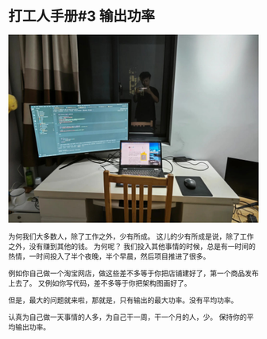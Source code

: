 # 打工人手册#3 输出功率

 ![](img/d37f0098-e037-48b3-95c1-df04153b6262.jpg)
 
为何我们大多数人，除了工作之外，少有所成。
这儿的少有所成是说，除了工作之外，没有赚到其他的钱。
为何呢？
我们投入其他事情的时候，总是有一时间的热情，一时间投入了半个夜晚，半个早晨，然后项目推进了很多。

例如你自己做一个淘宝网店，做这些差不多等于你把店铺建好了，第一个商品发布上去了。
又例如你写代码，差不多等于你把架构图画好了。

但是，最大的问题就来啦，那就是，只有输出的最大功率。没有平均功率。

认真为自己做一天事情的人多，为自己干一周，干一个月的人，少。
保持你的平均输出功率。